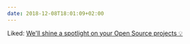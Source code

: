 ```yaml
---
date: 2018-12-08T18:01:09+02:00
---
```


Liked: [We'll shine a spotlight on your Open Source projects 💡](https://medium.com/@ReactAmsterdam/well-shine-a-spotlight-on-your-open-source-projects-6cd781242ec3)
